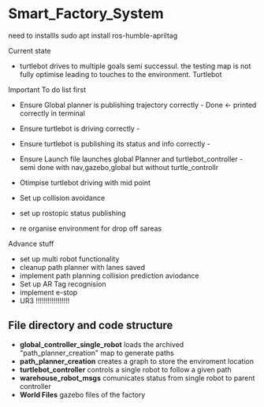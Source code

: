 # Smart_Factory_System

need to installls
sudo apt install ros-humble-apriltag


Current state
* turtlebot drives to multiple goals semi successul. the testing map is not fully optimise leading to touches to the environment. Turtlebot 

Important To do list first
- Ensure Global planner is publishing trajectory correctly - Done <- printed correctly in terminal
- Ensure turtlebot is driving correctly -
- Ensure turtlebot is publishing its status and info correctly - 
- Ensure Launch file launches global Planner and turtlebot_controller - semi done with nav,gazebo,global but without turtle_controllr

- Otimpise turtlebot driving with mid point
- Set up collision avoidance
- set up rostopic status publishing
- re organise environment for drop off sareas


Advance stuff
- set up multi robot functionality
- cleanup path planner with lanes saved
- implement path planning collision prediction aviodance
- Set up AR Tag recognision
- implement e-stop
- UR3 !!!!!!!!!!!!!!!!!


## File directory and code structure
- **global_controller_single_robot** loads the archived "path_planner_creation" map to generate paths
- **path_planner_creation** creates a graph to store the enviroment location
- **turtlebot_controller** controls a single robot to follow a given path
- **warehouse_robot_msgs** comunicates status from single robot to parent controller
- **World Files** gazebo files of the factory
